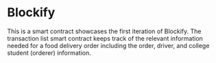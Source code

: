 # Blockify

This is a smart contract showcases the first iteration of Blockify. The transaction list smart contract keeps track of the relevant information needed for a food delivery order including the order, driver, and college student (orderer) information. 
